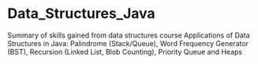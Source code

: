 # Data_Structures_Java
Summary of skills gained from data structures course
Applications of Data Structures in Java: Palindrome (Stack/Queue), Word Frequency Generator (BST), Recursion (Linked List, Blob Counting), Priority Queue and Heaps
